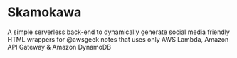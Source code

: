 
# Skamokawa

A simple serverless back-end to dynamically generate social media friendly HTML wrappers for @awsgeek notes that uses only AWS Lambda, Amazon API Gateway & Amazon DynamoDB
